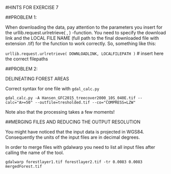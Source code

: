 
#HINTS FOR EXERCISE 7

##PROBLEM 1:

When downloading the data, pay attention to the parameters you insert for the urllib.request.urlretrieve( , ) -function. 
You need to specify the download link and the LOCAL FILE NAME (full path to the final downloaded file with extension .tif) 
for the function to work correctly. So, something like this:

`urllib.request.urlretrieve( DOWNLOADLINK, LOCALFILEPATH )` # insert here the correct filepaths


##PROBLEM 2:

DELINEATING FOREST AREAS 

Correct syntax for one file with `gdal_calc.py`

`gdal_calc.py -A Hansen_GFC2015_treecover2000_10S_040E.tif --calc="A>=50" --outfile=tresholded.tif --co="COMPRESS=LZW"`

Note also that the processing takes a few moments!


##MERGING FILES AND REDUCING THE OUTPUT RESOLUTION

You might have noticed that the input data is projected in WGS84. Consequently the units of the 
input files are in decimal degrees. 

In order to merge files with gdalwarp you need to list all input files after calling the name of the tool. 

`gdalwarp forestlayer1.tif forestlayer2.tif -tr 0.0083 0.0083 mergedForest.tif`


